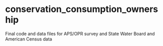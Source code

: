 # conservation_consumption_ownership
Final code and data files for APS/OPR survey and State Water Board and American Census data
